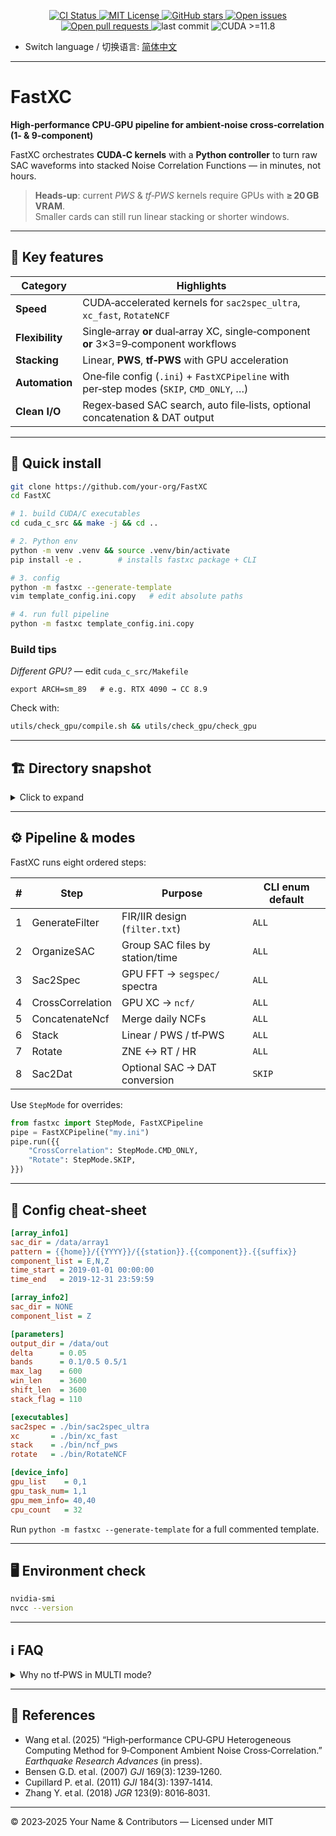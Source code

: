 <p align="center">
  <a href="https://github.com/your-org/FastXC/actions">
    <img src="https://img.shields.io/github/actions/workflow/status/your-org/FastXC/ci.yml?branch=main&label=CI&logo=github" alt="CI Status">
  </a>
  <a href="LICENSE">
    <img src="https://img.shields.io/github/license/your-org/FastXC?color=blue&logo=open-source-initiative" alt="MIT License">
  </a>
  <a href="https://github.com/your-org/FastXC/stargazers">
    <img src="https://img.shields.io/github/stars/your-org/FastXC?style=social" alt="GitHub stars">
  </a>
  <a href="https://github.com/your-org/FastXC/issues">
    <img src="https://img.shields.io/github/issues/your-org/FastXC?logo=github" alt="Open issues">
  </a>
  <a href="https://github.com/your-org/FastXC/pulls">
    <img src="https://img.shields.io/github/issues-pr/your-org/FastXC?logo=github" alt="Open pull requests">
  </a>
  <img src="https://img.shields.io/github/last-commit/your-org/FastXC?logo=git" alt="last commit">
  <img src="https://img.shields.io/badge/CUDA-11.8%2B-green?logo=nvidia" alt="CUDA >=11.8">
</p>


* Switch language / 切换语言: [简体中文](README.zh-CN.md)

---

# FastXC
**High‑performance CPU‑GPU pipeline for ambient‑noise cross‑correlation (1‑ & 9‑component)**

FastXC orchestrates **CUDA‑C kernels** with a **Python controller** to turn raw SAC waveforms
into stacked Noise Correlation Functions — in minutes, not hours.

> **Heads‑up**: current *PWS* & *tf‑PWS* kernels require GPUs with **≥ 20 GB VRAM**.  
> Smaller cards can still run linear stacking or shorter windows.

---

## 🚩 Key features
| Category | Highlights |
|----------|------------|
| **Speed** | CUDA‑accelerated kernels for `sac2spec_ultra`, `xc_fast`, `RotateNCF` |
| **Flexibility** | Single‑array **or** dual‑array XC, single‑component **or** 3×3=9‑component workflows |
| **Stacking** | Linear, **PWS**, **tf‑PWS** with GPU acceleration |
| **Automation** | One‑file config (`.ini`) + `FastXCPipeline` with per‑step modes (`SKIP`, `CMD_ONLY`, …) |
| **Clean I/O** | Regex‑based SAC search, auto file‑lists, optional concatenation & DAT output |

---

## 🌱 Quick install
```bash
git clone https://github.com/your-org/FastXC
cd FastXC

# 1. build CUDA/C executables
cd cuda_c_src && make -j && cd ..

# 2. Python env
python -m venv .venv && source .venv/bin/activate
pip install -e .        # installs fastxc package + CLI

# 3. config
python -m fastxc --generate-template
vim template_config.ini.copy   # edit absolute paths

# 4. run full pipeline
python -m fastxc template_config.ini.copy
```

### Build tips
*Different GPU?* — edit `cuda_c_src/Makefile`  
```
export ARCH=sm_89   # e.g. RTX 4090 → CC 8.9
```
Check with:
```bash
utils/check_gpu/compile.sh && utils/check_gpu/check_gpu
```

---

## 🏗 Directory snapshot
<details>
<summary>Click to expand</summary>

```text
cuda_c_src/          CUDA kernels + Makefiles
fastxc/              Python orchestrator
  ├─ cmd_generator/  build *.cmds.txt
  ├─ cmd_deployer/   dispatch commands
  ├─ list_generator/ build file‑lists
  └─ utils/          config parser, filter design, …
config/              example *.ini
run.py               minimal launcher
```
</details>

---

## ⚙️ Pipeline & modes
FastXC runs eight ordered steps:

| # | Step | Purpose | CLI enum default |
|---|------|---------|------------------|
| 1 | GenerateFilter     | FIR/IIR design (`filter.txt`)          | `ALL` |
| 2 | OrganizeSAC        | Group SAC files by station/time        | `ALL` |
| 3 | Sac2Spec           | GPU FFT → `segspec/` spectra           | `ALL` |
| 4 | CrossCorrelation   | GPU XC → `ncf/`                        | `ALL` |
| 5 | ConcatenateNcf     | Merge daily NCFs                       | `ALL` |
| 6 | Stack              | Linear / PWS / tf‑PWS                  | `ALL` |
| 7 | Rotate             | ZNE ↔ RT / HR                          | `ALL` |
| 8 | Sac2Dat            | Optional SAC → DAT conversion          | `SKIP` |

Use `StepMode` for overrides:

```python
from fastxc import StepMode, FastXCPipeline
pipe = FastXCPipeline("my.ini")
pipe.run({{
    "CrossCorrelation": StepMode.CMD_ONLY,
    "Rotate": StepMode.SKIP,
}})
```

---

## 📝 Config cheat‑sheet
```ini
[array_info1]
sac_dir = /data/array1
pattern = {{home}}/{{YYYY}}/{{station}}.{{component}}.{{suffix}}
component_list = E,N,Z
time_start = 2019-01-01 00:00:00
time_end   = 2019-12-31 23:59:59

[array_info2]
sac_dir = NONE
component_list = Z

[parameters]
output_dir = /data/out
delta      = 0.05
bands      = 0.1/0.5 0.5/1
max_lag    = 600
win_len    = 3600
shift_len  = 3600
stack_flag = 110

[executables]
sac2spec = ./bin/sac2spec_ultra
xc       = ./bin/xc_fast
stack    = ./bin/ncf_pws
rotate   = ./bin/RotateNCF

[device_info]
gpu_list    = 0,1
gpu_task_num= 1,1
gpu_mem_info= 40,40
cpu_count   = 32
```
Run `python -m fastxc --generate-template` for a full commented template.

---

## 🖥 Environment check
```bash
nvidia-smi
nvcc --version
```

---

## ℹ️ FAQ
<details><summary>Why no tf‑PWS in MULTI mode?</summary>
Early design assumed the GPU memory trade‑off; support is planned.
</details>

---

## 📜 References
* Wang et al. (2025) “High‑performance CPU‑GPU Heterogeneous Computing Method for 9‑Component Ambient Noise Cross‑Correlation.” *Earthquake Research Advances* (in press).  
* Bensen G.D. et al. (2007) *GJI* 169(3): 1239‑1260.  
* Cupillard P. et al. (2011) *GJI* 184(3): 1397‑1414.  
* Zhang Y. et al. (2018) *JGR* 123(9): 8016‑8031.

---

© 2023‑2025 Your Name & Contributors — Licensed under MIT
